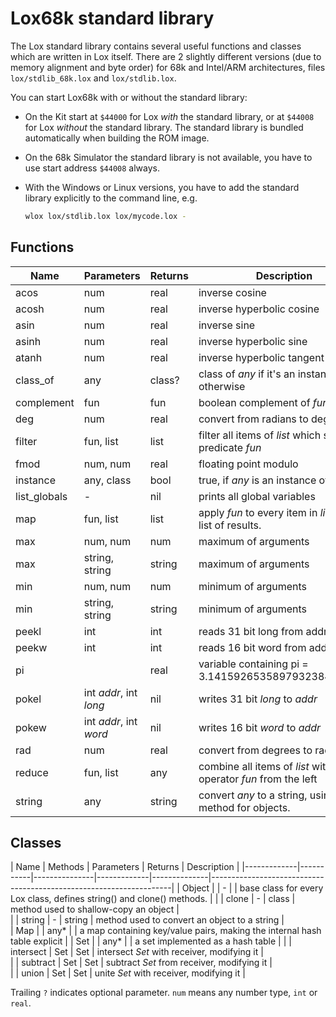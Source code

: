 # Lox68k standard library

The Lox standard library contains several useful functions and classes which are written
in Lox itself. There are 2 slightly different versions (due to memory alignment and byte order)
for 68k and Intel/ARM architectures, files `lox/stdlib_68k.lox` and `lox/stdlib.lox`.

You can start Lox68k with or without the standard library:

* On the Kit start at `$44000` for Lox *with* the standard library, or at `$44008` for Lox
  *without* the standard library. The standard library is bundled automatically when
  building the ROM image.

* On the 68k Simulator the standard library is not available, you have to use start address
  `$44008` always.

* With the Windows or Linux versions, you have to add the standard library explicitly to the
  command line, e.g.
  ```sh
  wlox lox/stdlib.lox lox/mycode.lox -
  ```

## Functions

| Name         | Parameters            | Returns     | Description                                                                       |
|--------------|-----------------------|-------------|-----------------------------------------------------------------------------------|
| acos         | num                   | real        | inverse cosine                                                                    |  
| acosh        | num                   | real        | inverse hyperbolic cosine                                                         |  
| asin         | num                   | real        | inverse sine                                                                      |  
| asinh        | num                   | real        | inverse hyperbolic sine                                                           |  
| atanh        | num                   | real        | inverse hyperbolic tangent                                                        |  
| class_of     | any                   | class?      | class of *any* if it's an instance, nil otherwise                                 |  
| complement   | fun                   | fun         | boolean complement of *fun*                                                       |  
| deg          | num                   | real        | convert from radians to degrees                                                   |  
| filter       | fun, list             | list        | filter all items of *list* which satisfy predicate *fun*                          |  
| fmod         | num, num              | real        | floating point modulo                                                             |  
| instance     | any, class            | bool        | true, if *any* is an instance of *class*                                          |  
| list_globals | -                     | nil         | prints all global variables                                                       |  
| map          | fun, list             | list        | apply *fun* to every item in *list*, return list of results.                      |  
| max          | num, num              | num         | maximum of arguments                                                              |  
| max          | string, string        | string      | maximum of arguments                                                              |  
| min          | num, num              | num         | minimum of arguments                                                              |  
| min          | string, string        | string      | minimum of arguments                                                              |  
| peekl        | int                   | int         | reads 31 bit long from address *int*                                              |  
| peekw        | int                   | int         | reads 16 bit word from address *int*                                              |  
| pi           |                       | real        | variable containing pi = 3.1415926535897932384626433                              |  
| pokel        | int *addr*, int *long*| nil         | writes 31 bit *long* to *addr*                                                    |  
| pokew        | int *addr*, int *word*| nil         | writes 16 bit *word* to *addr*                                                    |  
| rad          | num                   | real        | convert from degrees to radians                                                   |  
| reduce       | fun, list             | any         | combine all items of *list* with operator *fun* from the left                     |  
| string       | any                   | string      | convert *any* to a string, using *string* method for objects.                     |  


## Classes

| Name        | Methods   | Parameters    | Returns     | Description                                                                       |
|-------------|-----------|---------------|-------------|--------------|--------------------------------------------------------------------|
| Object      |           | -             |             | base class for every Lox class, defines string() and clone() methods.             |
|             | clone     | -             | class       | method used to shallow-copy an object                                             |  
|             | string    | -             | string      | method used to convert an object to a string                                      |  
| Map         |           | any*          |             | a map containing key/value pairs, making the internal hash table explicit         |
| Set         |           | any*          |             | a set implemented as a hash table                                                 |
|             | intersect | Set           | Set         | intersect *Set* with receiver, modifying it                                       |  
|             | subtract  | Set           | Set         | subtract *Set* from receiver, modifying it                                        |  
|             | union     | Set           | Set         | unite *Set* with receiver, modifying it                                           |  


Trailing `?` indicates optional parameter. `num` means any number type, `int` or `real`.

